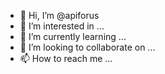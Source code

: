 - 👋 Hi, I’m @apiforus
- 👀 I’m interested in ...
- 🌱 I’m currently learning ...
- 💞️ I’m looking to collaborate on ...
- 📫 How to reach me ...

<!---
apiforus/apiforus is a ✨ special ✨ repository because its `README.md` (this file) appears on your GitHub profile.
You can click the Preview link to take a look at your changes.
--->
